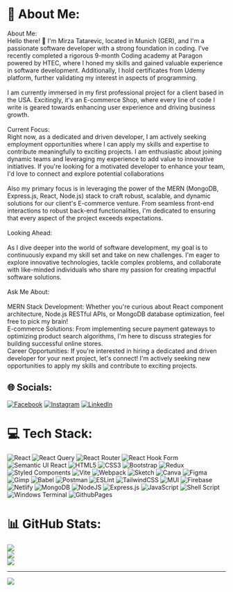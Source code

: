 

# 💫 About Me:
About Me:<br>Hello there! 👋 I'm Mirza Tatarevic, located in Munich (GER), and I'm a passionate software developer with a strong foundation in coding. I've recently completed a rigorous 9-month Coding academy at Paragon powered by HTEC, where I honed my skills and gained valuable experience in software development. Additionally, I hold certificates from Udemy platform, further validating my interest in  aspects of programming.<br><br>I am currently immersed in my first professional project for a client based in the USA. Excitingly, it's an E-commerce Shop, where every line of code I write is geared towards enhancing user experience and driving business growth.<br><br>Current Focus:<br>Right now, as a dedicated and driven developer, I am actively seeking employment opportunities where I can apply my skills and expertise to contribute meaningfully to exciting projects. I am enthusiastic about joining dynamic teams and leveraging my experience to add value to innovative initiatives. If you're looking for a motivated developer to enhance your team, I'd love to connect and explore potential collaborations <br><br>Also my primary focus is in leveraging the power of the MERN (MongoDB, Express.js, React, Node.js) stack to craft robust, scalable, and dynamic solutions for our client's E-commerce venture. From seamless front-end interactions to robust back-end functionalities, I'm dedicated to ensuring that every aspect of the project exceeds expectations.<br><br>Looking Ahead:<br><br>As I dive deeper into the world of software development, my goal is to continuously expand my skill set and take on new challenges. I'm eager to explore innovative technologies, tackle complex problems, and collaborate with like-minded individuals who share my passion for creating impactful software solutions.<br><br>Ask Me About:<br><br>MERN Stack Development: Whether you're curious about React component architecture, Node.js RESTful APIs, or MongoDB database optimization, feel free to pick my brain!<br>E-commerce Solutions: From implementing secure payment gateways to optimizing product search algorithms, I'm here to discuss strategies for building successful online stores.<br>Career Opportunities: If you're interested in hiring a dedicated and driven developer for your next project, let's connect! I'm actively seeking new opportunities to apply my skills and contribute to exciting projects.


## 🌐 Socials:
[![Facebook](https://img.shields.io/badge/Facebook-%231877F2.svg?logo=Facebook&logoColor=white)](https://facebook.com/mirza-tatarevic5) [![Instagram](https://img.shields.io/badge/Instagram-%23E4405F.svg?logo=Instagram&logoColor=white)](https://instagram.com/crazy_shiny_diamond) [![LinkedIn](https://img.shields.io/badge/LinkedIn-%230077B5.svg?logo=linkedin&logoColor=white)](https://linkedin.com/in/mirza-tatarevic) 

# 💻 Tech Stack:
![React](https://img.shields.io/badge/react-%2320232a.svg?style=plastic&logo=react&logoColor=%2361DAFB) ![React Query](https://img.shields.io/badge/-React%20Query-FF4154?style=plastic&logo=react%20query&logoColor=white) ![React Router](https://img.shields.io/badge/React_Router-CA4245?style=plastic&logo=react-router&logoColor=white) ![React Hook Form](https://img.shields.io/badge/React%20Hook%20Form-%23EC5990.svg?style=plastic&logo=reacthookform&logoColor=white) ![Semantic UI React](https://img.shields.io/badge/Semantic%20UI%20React-%2335BDB2.svg?style=plastic&logo=SemanticUIReact&logoColor=white) ![HTML5](https://img.shields.io/badge/html5-%23E34F26.svg?style=plastic&logo=html5&logoColor=white) ![CSS3](https://img.shields.io/badge/css3-%231572B6.svg?style=plastic&logo=css3&logoColor=white) ![Bootstrap](https://img.shields.io/badge/bootstrap-%238511FA.svg?style=plastic&logo=bootstrap&logoColor=white) ![Redux](https://img.shields.io/badge/redux-%23593d88.svg?style=plastic&logo=redux&logoColor=white) ![Styled Components](https://img.shields.io/badge/styled--components-DB7093?style=plastic&logo=styled-components&logoColor=white) ![Vite](https://img.shields.io/badge/vite-%23646CFF.svg?style=plastic&logo=vite&logoColor=white) ![Webpack](https://img.shields.io/badge/webpack-%238DD6F9.svg?style=plastic&logo=webpack&logoColor=black) ![Sketch](https://img.shields.io/badge/Sketch-FFB387?style=plastic&logo=sketch&logoColor=black) ![Canva](https://img.shields.io/badge/Canva-%2300C4CC.svg?style=plastic&logo=Canva&logoColor=white) ![Figma](https://img.shields.io/badge/figma-%23F24E1E.svg?style=plastic&logo=figma&logoColor=white) ![Gimp](https://img.shields.io/badge/Gimp-657D8B?style=plastic&logo=gimp&logoColor=FFFFFF) ![Babel](https://img.shields.io/badge/Babel-F9DC3e?style=plastic&logo=babel&logoColor=black) ![Postman](https://img.shields.io/badge/Postman-FF6C37?style=plastic&logo=postman&logoColor=white) ![ESLint](https://img.shields.io/badge/ESLint-4B3263?style=plastic&logo=eslint&logoColor=white) ![TailwindCSS](https://img.shields.io/badge/tailwindcss-%2338B2AC.svg?style=plastic&logo=tailwind-css&logoColor=white) ![MUI](https://img.shields.io/badge/MUI-%230081CB.svg?style=plastic&logo=mui&logoColor=white) ![Firebase](https://img.shields.io/badge/firebase-%23039BE5.svg?style=plastic&logo=firebase) ![Netlify](https://img.shields.io/badge/netlify-%23000000.svg?style=plastic&logo=netlify&logoColor=#00C7B7) ![MongoDB](https://img.shields.io/badge/MongoDB-%234ea94b.svg?style=plastic&logo=mongodb&logoColor=white) ![NodeJS](https://img.shields.io/badge/node.js-6DA55F?style=plastic&logo=node.js&logoColor=white) ![Express.js](https://img.shields.io/badge/express.js-%23404d59.svg?style=plastic&logo=express&logoColor=%2361DAFB) ![JavaScript](https://img.shields.io/badge/javascript-%23323330.svg?style=plastic&logo=javascript&logoColor=%23F7DF1E) ![Shell Script](https://img.shields.io/badge/shell_script-%23121011.svg?style=plastic&logo=gnu-bash&logoColor=white) ![Windows Terminal](https://img.shields.io/badge/Windows%20Terminal-%234D4D4D.svg?style=plastic&logo=windows-terminal&logoColor=white) ![GithubPages](https://img.shields.io/badge/github%20pages-121013?style=plastic&logo=github&logoColor=white)
# 📊 GitHub Stats:
![](https://github-readme-stats.vercel.app/api?username=MirzaTatar&theme=blue-green&hide_border=false&include_all_commits=true&count_private=true)<br/>
![](https://github-readme-streak-stats.herokuapp.com/?user=MirzaTatar&theme=blue-green&hide_border=false)<br/>
![](https://github-readme-stats.vercel.app/api/top-langs/?username=MirzaTatar&theme=blue-green&hide_border=false&include_all_commits=true&count_private=true&layout=compact)

---
[![](https://visitcount.itsvg.in/api?id=MirzaTatar&icon=2&color=12)](https://visitcount.itsvg.in)

<!-- Proudly created with GPRM ( https://gprm.itsvg.in ) -->
